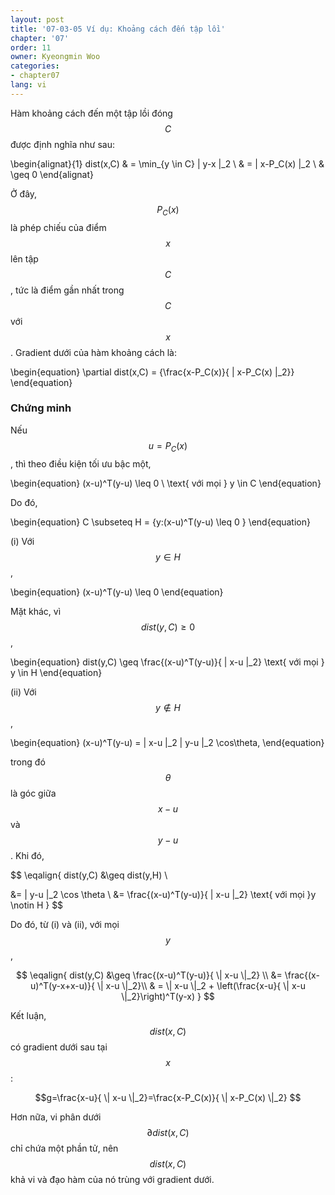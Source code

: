 ```yaml
---
layout: post
title: '07-03-05 Ví dụ: Khoảng cách đến tập lồi'
chapter: '07'
order: 11
owner: Kyeongmin Woo
categories:
- chapter07
lang: vi
---
```


Hàm khoảng cách đến một tập lồi đóng $$C$$ được định nghĩa như sau:
>
\begin{alignat}{1}
dist(x,C) & = \min_{y \in C} \| y-x \|_2 \\
      & = \| x-P_C(x) \|_2 \\
      & \geq 0 
\end{alignat}

Ở đây, $$P_C(x)$$ là phép chiếu của điểm $$x$$ lên tập $$C$$, tức là điểm gần nhất trong $$C$$ với $$x$$. Gradient dưới của hàm khoảng cách là:
>
\begin{equation}
\partial dist(x,C) = \{\frac{x-P_C(x)}{ \| x-P_C(x) \|_2}\}
\end{equation}

### Chứng minh

Nếu $$u=P_C(x)$$, thì theo điều kiện tối ưu bậc một,
>
\begin{equation}
(x-u)^T(y-u) \leq 0 \ \text{ với mọi } y \in C
\end{equation}

Do đó,
>
\begin{equation}
C \subseteq H = \{y:(x-u)^T(y-u) \leq 0 \}
\end{equation}

(i) Với $$y \in H$$,
>
\begin{equation}
(x-u)^T(y-u) \leq 0
\end{equation}

Mặt khác, vì $$dist(y,C)\geq 0$$,
>
\begin{equation}
dist(y,C) \geq \frac{(x-u)^T(y-u)}{ \| x-u \|_2} \text{ với mọi } y \in H
\end{equation}

(ii) Với $$y \notin H$$,
>
\begin{equation}
(x-u)^T(y-u) = \| x-u \|_2 \| y-u \|_2 \cos\theta,
\end{equation}

trong đó $$\theta$$ là góc giữa $$x-u$$ và $$y-u$$. Khi đó,
>
$$
\eqalign{
dist(y,C) &\geq dist(y,H) \\

&= \| y-u \|_2 \cos \theta \\
&= \frac{(x-u)^T(y-u)}{ \| x-u \|_2} \text{ với mọi }y \notin H
}
$$

Do đó, từ (i) và (ii), với mọi $$y$$,
>
$$
\eqalign{
dist(y,C) &\geq \frac{(x-u)^T(y-u)}{ \| x-u \|_2} \\
&= \frac{(x-u)^T(y-x+x-u)}{ \| x-u \|_2}\\
& = \| x-u \|_2 + \left(\frac{x-u}{ \| x-u \|_2}\right)^T(y-x)
}
$$

Kết luận, $$dist(x,C)$$ có gradient dưới sau tại $$x$$:
>
$$g=\frac{x-u}{ \| x-u \|_2}=\frac{x-P_C(x)}{ \| x-P_C(x) \|_2} $$

Hơn nữa, vi phân dưới $$\partial dist(x,C)$$ chỉ chứa một phần tử, nên $$dist(x,C)$$ khả vi và đạo hàm của nó trùng với gradient dưới.
